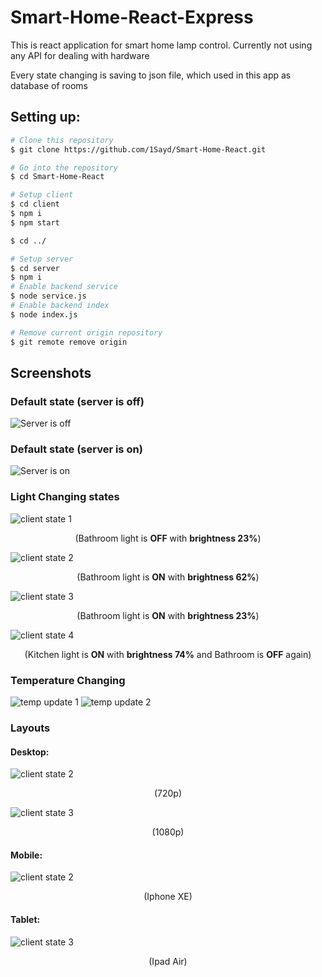 # Smart-Home-React-Express
This is react application for smart home lamp control. Currently not using any API for dealing with hardware

Every state changing is saving to json file, which used in this app as database of rooms 

## Setting up:

```bash
# Clone this repository
$ git clone https://github.com/1Sayd/Smart-Home-React.git

# Go into the repository
$ cd Smart-Home-React

# Setup client
$ cd client
$ npm i
$ npm start

$ cd ../

# Setup server
$ cd server
$ npm i
# Enable backend service
$ node service.js
# Enable backend index
$ node index.js

# Remove current origin repository
$ git remote remove origin
```

## Screenshots

### Default state (server is off)

![Server is off](screenshots/server%20is%20off.png)

### Default state (server is on)

![Server is on](screenshots/server%20is%20on.png)

### Light Changing states

![client state 1](screenshots/example%20of%20changing%20state%201.png)

<p align="center">(Bathroom light is <b>OFF</b> with <b>brightness 23%</b>)</p>

![client state 2](screenshots/example%20of%20changing%20state%202.png)

<p align="center">(Bathroom light is <b>ON</b> with <b>brightness 62%</b>)</p>

![client state 3](screenshots/example%20of%20changing%20state%203.png)

<p align="center">(Bathroom light is <b>ON</b> with <b>brightness 23%</b>)</p>

![client state 4](screenshots/example%20of%20changing%20state%204.png)

<p align="center">(Kitchen light is <b>ON</b> with <b>brightness 74%</b> and Bathroom is <b>OFF</b> again)</p>

### Temperature Changing

![temp update 1](screenshots/temp%20update%201.png)
![temp update 2](screenshots/temp%20update%202.png)

### Layouts

#### Desktop:

![client state 2](screenshots/hd.png)

<p align="center">(720p)</p>

![client state 3](screenshots/full%20hd.png)

<p align="center">(1080p)</p>

#### Mobile:

![client state 2](screenshots/Iphone%20XE.png)

<p align="center">(Iphone XE)</p>

#### Tablet:

![client state 3](screenshots/Ipad%20Air.png)

<p align="center">(Ipad Air)</p>